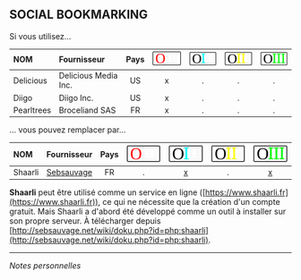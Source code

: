 ## SOCIAL BOOKMARKING

Si vous utilisez...

| NOM | Fournisseur | Pays | ![O](../img/OIII-capsule50-0.svg) | ![1](../img/OIII-capsule50-1.svg) | ![2](../img/OIII-capsule50-2.svg) | ![3](../img/OIII-capsule50-3.svg) |
| :-- | :---------- | :--: | :-------------------------------: | :-------------------------------: | :-------------------------------: | :-------------------------------: |
| Delicious | Delicious Media Inc. | US | x | . | . | . |
| Diigo | Diigo Inc. | US | x | . | . | . |
| Pearltrees | Broceliand SAS | FR | x | . | . | . |

... vous pouvez remplacer par...

| NOM | Fournisseur | Pays | ![O](../img/OIII-capsule50-0.svg) | ![1](../img/OIII-capsule50-1.svg) | ![2](../img/OIII-capsule50-2.svg) | ![3](../img/OIII-capsule50-3.svg) |
| :-- | :---------- | :--: | :-------------------------------: | :-------------------------------: | :-------------------------------: | :-------------------------------: |
| Shaarli | [Sebsauvage](http://sebsauvage.net/) | FR | . | [x](https://www.shaarli.fr) | . | [x](http://sebsauvage.net/wiki/doku.php?id=php:shaarli) |

**Shaarli** peut être utilisé comme un service en ligne ([https://www.shaarli.fr](https://www.shaarli.fr)), ce qui ne nécessite que la création d'un compte gratuit. Mais Shaarli a d'abord été développé comme un outil à installer sur son propre serveur.
À télécharger depuis [http://sebsauvage.net/wiki/doku.php?id=php:shaarli](http://sebsauvage.net/wiki/doku.php?id=php:shaarli).

---
*Notes personnelles*